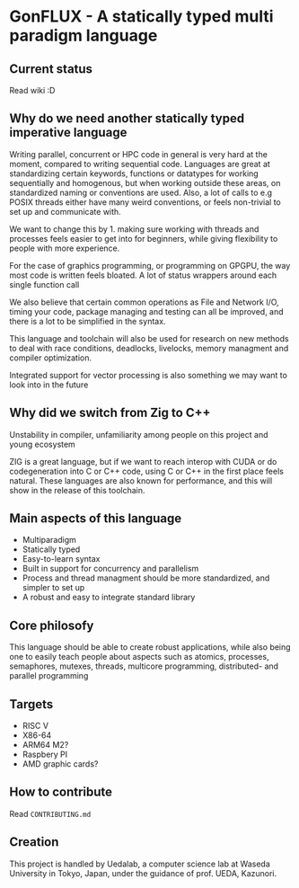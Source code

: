 # GonFLUX - A statically typed multi paradigm language

## Current status 

Read wiki :D


## Why do we need another statically typed imperative language  

Writing parallel, concurrent or HPC code in general is very hard at the moment,
compared to writing sequential code. Languages are great at standardizing certain keywords, 
functions or datatypes for working sequentially and homogenous, but when working outside
these areas, on standardized naming or conventions are used. Also, a lot of calls to 
e.g POSIX threads either have many weird conventions, or feels non-trivial to set up and 
communicate with. 

We want to change this by 1. making sure working with threads and processes feels easier to
get into for beginners, while giving flexibility to people with more experience. 

For the case of graphics programming, or programming on GPGPU, the way most code is written
feels bloated. A lot of status wrappers around each single function call 

We also believe that certain common operations as File and Network I/O, timing your code,
package managing and testing can all be improved, and there is a lot to be simplified in the syntax.

This language and toolchain will also be used for research on new methods to deal with race conditions,
deadlocks, livelocks, memory managment and compiler optimization.

Integrated support for vector processing is also something we may want to look into in the future



## Why did we switch from Zig to C++ 

Unstability in compiler, unfamiliarity among people on this project and young ecosystem 

ZIG is a great language, but if we want to reach interop with CUDA or do codegeneration into C or C++ 
code, using C or C++ in the first place feels natural. 
These languages are also known for performance, and this will show in the release of this toolchain.


## Main aspects of this language

- Multiparadigm
- Statically typed 
- Easy-to-learn syntax
- Built in support for concurrency and parallelism
- Process and thread managment should be more standardized, and simpler to set up
- A robust and easy to integrate standard library


## Core philosofy

This language should be able to create robust applications, while
also being one to easily teach people about aspects such as atomics, processes,
semaphores, mutexes, threads, multicore programming, distributed- and parallel programming 

## Targets

- RISC V
- X86-64
- ARM64 M2?
- Raspbery PI
- AMD graphic cards?

## How to contribute

Read `CONTRIBUTING.md`


## Creation

This project is handled by Uedalab, a computer science lab at Waseda University in
Tokyo, Japan, under the guidance of prof. UEDA, Kazunori.
